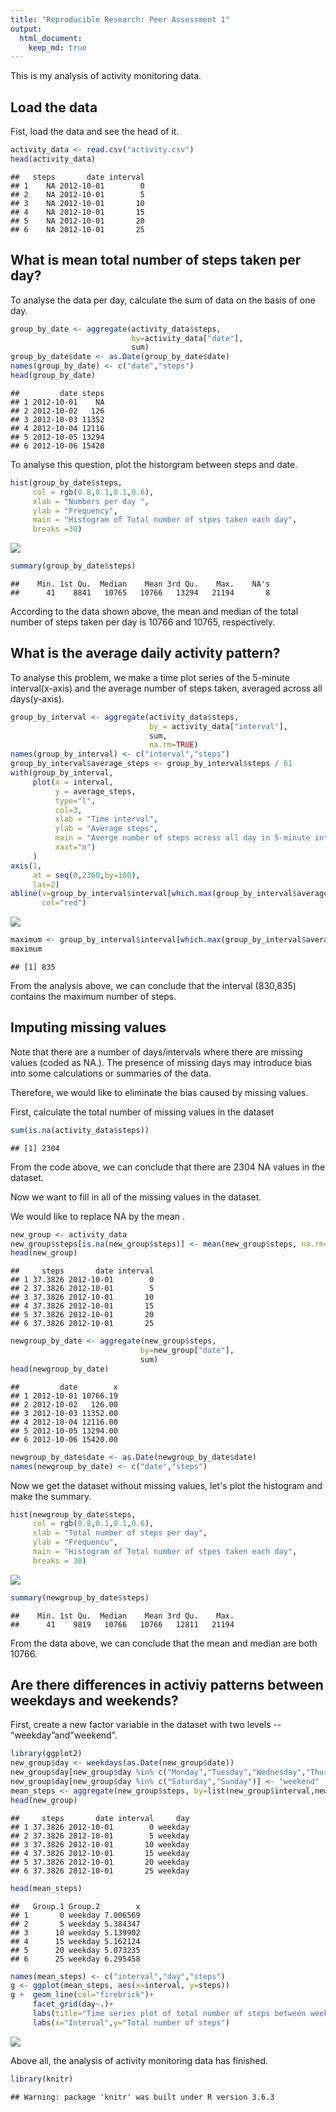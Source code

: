 ```yaml
---
title: "Reproducible Research: Peer Assessment 1"
output: 
  html_document:
    keep_md: true
---
```


This is my analysis of activity monitoring data.

## Load the data

Fist, load the data and see the head of it.

```r
activity_data <- read.csv("activity.csv")
head(activity_data)
```

```
##   steps       date interval
## 1    NA 2012-10-01        0
## 2    NA 2012-10-01        5
## 3    NA 2012-10-01       10
## 4    NA 2012-10-01       15
## 5    NA 2012-10-01       20
## 6    NA 2012-10-01       25
```


## What is mean total number of steps taken per day?

To analyse the data per day, calculate the sum of data on the basis of one day. 

```r
group_by_date <- aggregate(activity_data$steps, 
                           by=activity_data["date"],
                           sum)
group_by_date$date <- as.Date(group_by_date$date)
names(group_by_date) <- c("date","steps")
head(group_by_date)
```

```
##         date steps
## 1 2012-10-01    NA
## 2 2012-10-02   126
## 3 2012-10-03 11352
## 4 2012-10-04 12116
## 5 2012-10-05 13294
## 6 2012-10-06 15420
```


To analyse this question, plot the historgram between steps and date.

```r
hist(group_by_date$steps,
     col = rgb(0.8,0.1,0.1,0.6),
     xlab = "Numbers per day ",
     ylab = "Frequency",
     main = "Histogram of Total number of stpes taken each day",
     breaks =30)
```

![](PA1_template_files/figure-html/unnamed-chunk-3-1.png)<!-- -->

```r
summary(group_by_date$steps)
```

```
##    Min. 1st Qu.  Median    Mean 3rd Qu.    Max.    NA's 
##      41    8841   10765   10766   13294   21194       8
```

According to the data shown above, the mean and median of the total number of steps taken per day is 10766 and 10765, respectively.

## What is the average daily activity pattern?

To analyse this problem, we make a time plot series of the 5-minute interval(x-axis) and the average number of steps taken, averaged across all days(y-axis).


```r
group_by_interval <- aggregate(activity_data$steps,
                               by = activity_data["interval"],
                               sum, 
                               na.rm=TRUE)
names(group_by_interval) <- c("interval","steps")
group_by_interval$average_steps <- group_by_interval$steps / 61
with(group_by_interval, 
     plot(x = interval,
          y = average_steps, 
          type="l",
          col=3,
          xlab = "Time interval",
          ylab = "Average steps",
          main = "Averge number of steps across all day in 5-minute interval",
          xaxt="n")
     )
axis(1,
     at = seq(0,2360,by=100),
     las=2)
abline(v=group_by_interval$interval[which.max(group_by_interval$average_steps)],
       col="red")
```

![](PA1_template_files/figure-html/unnamed-chunk-4-1.png)<!-- -->

```r
maximum <- group_by_interval$interval[which.max(group_by_interval$average_steps)]
maximum
```

```
## [1] 835
```

From the analysis above, we can conclude that the interval (830,835) contains the maximum number of steps.

## Imputing missing values
Note that there are a number of days/intervals where there are missing values (coded as NA.). The presence of missing days may introduce bias into some calculations or summaries of the data.

Therefore, we would like to eliminate the bias caused by missing values.

First, calculate the total number of missing values in the dataset

```r
sum(is.na(activity_data$steps))
```

```
## [1] 2304
```

From the code above, we can conclude that there are 2304 NA values in the dataset. 

Now we want to fill in all of the missing values in the dataset. 

We would like to replace NA by the mean . 


```r
new_group <- activity_data
new_group$steps[is.na(new_group$steps)] <- mean(new_group$steps, na.rm=TRUE)
head(new_group)
```

```
##     steps       date interval
## 1 37.3826 2012-10-01        0
## 2 37.3826 2012-10-01        5
## 3 37.3826 2012-10-01       10
## 4 37.3826 2012-10-01       15
## 5 37.3826 2012-10-01       20
## 6 37.3826 2012-10-01       25
```

```r
newgroup_by_date <- aggregate(new_group$steps, 
                             by=new_group["date"],
                             sum)
head(newgroup_by_date)
```

```
##         date        x
## 1 2012-10-01 10766.19
## 2 2012-10-02   126.00
## 3 2012-10-03 11352.00
## 4 2012-10-04 12116.00
## 5 2012-10-05 13294.00
## 6 2012-10-06 15420.00
```

```r
newgroup_by_date$date <- as.Date(newgroup_by_date$date)
names(newgroup_by_date) <- c("date","steps")
```

Now we get the dataset without missing values, let's plot the histogram and make the summary.

```r
hist(newgroup_by_date$steps,
     col = rgb(0.8,0.1,0.1,0.6),
     xlab = "Total number of steps per day",
     ylab = "Frequencu",
     main = "Histogram of Total number of stpes taken each day",
     breaks = 30)
```

![](PA1_template_files/figure-html/unnamed-chunk-7-1.png)<!-- -->

```r
summary(newgroup_by_date$steps)
```

```
##    Min. 1st Qu.  Median    Mean 3rd Qu.    Max. 
##      41    9819   10766   10766   12811   21194
```

From the data above, we can conclude that the mean and median are both 10766.

## Are there differences in activiy patterns between weekdays and weekends?

First, create a new factor variable in the dataset with two levels -- “weekday”and"weekend".


```r
library(ggplot2)
new_group$day <- weekdays(as.Date(new_group$date))
new_group$day[new_group$day %in% c("Monday","Tuesday","Wednesday","Thursday","Friday")] <- "weekday"
new_group$day[new_group$day %in% c("Saturday","Sunday")] <- "weekend"
mean_steps <- aggregate(new_group$steps, by=list(new_group$interval,new_group$day),mean)
head(new_group)
```

```
##     steps       date interval     day
## 1 37.3826 2012-10-01        0 weekday
## 2 37.3826 2012-10-01        5 weekday
## 3 37.3826 2012-10-01       10 weekday
## 4 37.3826 2012-10-01       15 weekday
## 5 37.3826 2012-10-01       20 weekday
## 6 37.3826 2012-10-01       25 weekday
```

```r
head(mean_steps)
```

```
##   Group.1 Group.2        x
## 1       0 weekday 7.006569
## 2       5 weekday 5.384347
## 3      10 weekday 5.139902
## 4      15 weekday 5.162124
## 5      20 weekday 5.073235
## 6      25 weekday 6.295458
```

```r
names(mean_steps) <- c("interval","day","steps")
g <- ggplot(mean_steps, aes(x=interval, y=steps))
g +  geom_line(col="firebrick")+
     facet_grid(day~.)+
     labs(title="Time series plot of total number of steps between weekday and weekends")+
     labs(x="Interval",y="Total number of steps")
```

![](PA1_template_files/figure-html/unnamed-chunk-8-1.png)<!-- -->

Above all, the analysis of activity monitoring data has finished. 


```r
library(knitr)
```

```
## Warning: package 'knitr' was built under R version 3.6.3
```
